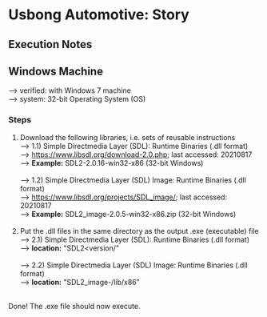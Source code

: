 # Usbong Automotive: Story
## Execution Notes
## Windows Machine
--> verified: with Windows 7 machine<br/>
--> system: 32-bit Operating System (OS)<br/>
### Steps
1) Download the following libraries, i.e. sets of reusable instructions<br/>
--> 1.1) Simple Directmedia Layer (SDL): Runtime Binaries (.dll format)<br/>
--> https://www.libsdl.org/download-2.0.php; last accessed: 20210817<br/>
--> <b>Example:</b> SDL2-2.0.16-win32-x86 (32-bit Windows)<br/><br/>
--> 1.2) Simple Directmedia Layer (SDL) Image: Runtime Binaries (.dll format)<br/>
--> https://www.libsdl.org/projects/SDL_image/; last accessed: 20210817<br/>
--> <b>Example:</b> SDL2_image-2.0.5-win32-x86.zip (32-bit Windows)<br/><br/>
2) Put the .dll files in the same directory as the output .exe (executable) file<br/> 
--> 2.1) Simple Directmedia Layer (SDL): Runtime Binaries (.dll format)<br/>
--> <b>location:</b> "SDL2<version/"<br/><br/>
--> 2.2) Simple Directmedia Layer (SDL) Image: Runtime Binaries (.dll format)<br/>
--> <b>location:</b> "SDL2_image-<version>/lib/x86"<br/>
<br/>
Done! The .exe file should now execute.
  
  
